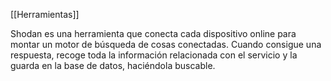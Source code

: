 [[Herramientas]]

Shodan es una herramienta que conecta cada dispositivo online para montar un motor de búsqueda de cosas conectadas. Cuando consigue una respuesta, recoge toda la información relacionada con el servicio y la guarda en la base de datos, haciéndola buscable.
